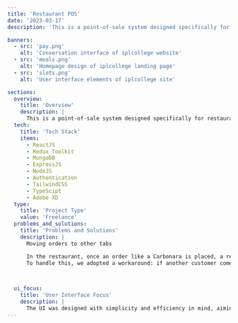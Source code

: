 ```yaml
---
title: 'Restaurant POS'
date: '2023-03-17'
description: 'This is a point-of-sale system designed specifically for restaurants. My inspiration came from my previous experience working in a restaurant, where I was fascinated by how the POS system functioned. Some of the logic behind it was surprisingly simple, yet I was intrigued by how it was implemented.'

banners:
  - src: 'pay.png'
    alt: 'Conversation interface of iplcollege website'
  - src: 'meals.png'
    alt: 'Homepage design of iplcollege landing page'
  - src: 'slots.png'
    alt: 'User interface elements of iplcollege site'

sections:
  overview:
    title: 'Overview'
    description: |
      This is a point-of-sale system designed specifically for restaurants. My inspiration came from my previous experience working in a restaurant, where I was fascinated by how the POS system functioned. Some of the logic behind it was surprisingly simple, yet I was intrigued by how it was implemented. This curiosity led me to start a personal project to build a similar system, which helped me explore and learn technologies like React.js and Redux Toolkit
  tech:
    title: 'Tech Stack'
    items:
      - ReactJS
      - Redux Toolkit
      - MongoDB
      - ExpressJS
      - NodeJS
      - Authentication
      - TailwindCSS
      - TypeScipt
      - Adobe XD
  type:
    title: 'Project Type'
    value: 'Freelance'
  problems_and_solutions:
    title: 'Problems and Solutions'
    description: |
      Moving orders to other tabs

      In the restaurant, once an order like a Carbonara is placed, a receipt is immediately printed and sent to the kitchen. The kitchen staff and chefs begin preparing the meal right away. However, if a customer later decides to cancel the order, the system doesn't allow it to be voided, since it's already been recorded as a sale.
      To handle this, we adopted a workaround: if another customer comes in later that day and orders the same item, we would assign the original (now unwanted) order to the new customer's tab. This approach prevents the order from being wasted and avoids having to cancel it, which the system does not permit due to how sales are tracked.


 
  ui_focus:
    title: 'User Interface Focus'
    description: |
      The UI was designed with simplicity and efficiency in mind, aiming to replicate the smooth experience of modern POS terminals. I focused on creating an intuitive, clean interface that minimizes user error and supports fast-paced environments like restaurants and cafés.
---
```



